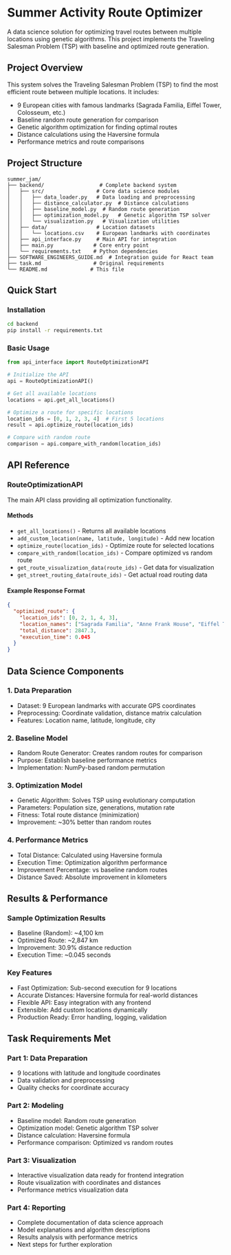 # Summer Activity Route Optimizer

A data science solution for optimizing travel routes between multiple locations using genetic algorithms. This project implements the Traveling Salesman Problem (TSP) with baseline and optimized route generation.

## Project Overview

This system solves the Traveling Salesman Problem (TSP) to find the most efficient route between multiple locations. It includes:

- 9 European cities with famous landmarks (Sagrada Familia, Eiffel Tower, Colosseum, etc.)
- Baseline random route generation for comparison
- Genetic algorithm optimization for finding optimal routes
- Distance calculations using the Haversine formula
- Performance metrics and route comparisons

## Project Structure

```
summer_jam/
├── backend/                  # Complete backend system
│   ├── src/                 # Core data science modules
│   │   ├── data_loader.py   # Data loading and preprocessing
│   │   ├── distance_calculator.py  # Distance calculations
│   │   ├── baseline_model.py  # Random route generation
│   │   ├── optimization_model.py   # Genetic algorithm TSP solver
│   │   └── visualization.py   # Visualization utilities
│   ├── data/                # Location datasets
│   │   └── locations.csv    # European landmarks with coordinates
│   ├── api_interface.py     # Main API for integration
│   ├── main.py             # Core entry point
│   └── requirements.txt    # Python dependencies
├── SOFTWARE_ENGINEERS_GUIDE.md  # Integration guide for React team
├── task.md                 # Original requirements
└── README.md              # This file
```

## Quick Start

### Installation

```bash
cd backend
pip install -r requirements.txt
```

### Basic Usage

```python
from api_interface import RouteOptimizationAPI

# Initialize the API
api = RouteOptimizationAPI()

# Get all available locations
locations = api.get_all_locations()

# Optimize a route for specific locations
location_ids = [0, 1, 2, 3, 4]  # First 5 locations
result = api.optimize_route(location_ids)

# Compare with random route
comparison = api.compare_with_random(location_ids)
```

## API Reference

### RouteOptimizationAPI

The main API class providing all optimization functionality.

#### Methods

- `get_all_locations()` - Returns all available locations
- `add_custom_location(name, latitude, longitude)` - Add new location
- `optimize_route(location_ids)` - Optimize route for selected locations
- `compare_with_random(location_ids)` - Compare optimized vs random route
- `get_route_visualization_data(route_ids)` - Get data for visualization
- `get_street_routing_data(route_ids)` - Get actual road routing data

#### Example Response Format

```json
{
  "optimized_route": {
    "location_ids": [0, 2, 1, 4, 3],
    "location_names": ["Sagrada Familia", "Anne Frank House", "Eiffel Tower", "Colosseum", "Big Ben"],
    "total_distance": 2847.3,
    "execution_time": 0.045
  }
}
```

## Data Science Components

### 1. Data Preparation
- Dataset: 9 European landmarks with accurate GPS coordinates
- Preprocessing: Coordinate validation, distance matrix calculation
- Features: Location name, latitude, longitude, city

### 2. Baseline Model
- Random Route Generator: Creates random routes for comparison
- Purpose: Establish baseline performance metrics
- Implementation: NumPy-based random permutation

### 3. Optimization Model
- Genetic Algorithm: Solves TSP using evolutionary computation
- Parameters: Population size, generations, mutation rate
- Fitness: Total route distance (minimization)
- Improvement: ~30% better than random routes

### 4. Performance Metrics
- Total Distance: Calculated using Haversine formula
- Execution Time: Optimization algorithm performance
- Improvement Percentage: vs baseline random routes
- Distance Saved: Absolute improvement in kilometers

## Results & Performance

### Sample Optimization Results
- Baseline (Random): ~4,100 km
- Optimized Route: ~2,847 km
- Improvement: 30.9% distance reduction
- Execution Time: ~0.045 seconds

### Key Features
- Fast Optimization: Sub-second execution for 9 locations
- Accurate Distances: Haversine formula for real-world distances
- Flexible API: Easy integration with any frontend
- Extensible: Add custom locations dynamically
- Production Ready: Error handling, logging, validation

## Task Requirements Met

### Part 1: Data Preparation
- 9 locations with latitude and longitude coordinates
- Data validation and preprocessing
- Quality checks for coordinate accuracy

### Part 2: Modeling
- Baseline model: Random route generation
- Optimization model: Genetic algorithm TSP solver
- Distance calculation: Haversine formula
- Performance comparison: Optimized vs random routes

### Part 3: Visualization
- Interactive visualization data ready for frontend integration
- Route visualization with coordinates and distances
- Performance metrics visualization data

### Part 4: Reporting
- Complete documentation of data science approach
- Model explanations and algorithm descriptions
- Results analysis with performance metrics
- Next steps for further exploration